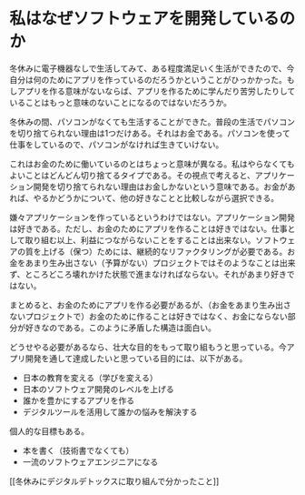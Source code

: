 # 私はなぜソフトウェアを開発しているのか

冬休みに電子機器なしで生活してみて、ある程度満足いく生活ができたので、今自分は何のためにアプリを作っているのだろうかということがひっかかった。もしアプリを作る意味がないならば、アプリを作るために学んだり苦労したりしていることはもっと意味のないことになるのではないだろうか。

冬休みの間、パソコンがなくても生活することができた。普段の生活でパソコンを切り捨てられない理由は1つだけある。それはお金である。パソコンを使って仕事をしているので、パソコンがなければ生きていけない。

これはお金のために働いているのとはちょっと意味が異なる。私はやらなくてもよいことはどんどん切り捨てるタイプである。その視点で考えると、アプリケーション開発を切り捨てられない理由はお金しかないという意味である。お金があれば、やるかどうかについて、他の好きなことと比較しながら選択できる。

嫌々アプリケーションを作っているというわけではない。アプリケーション開発は好きである。ただし、お金のためにアプリを作ることは好きではない。仕事として取り組む以上、利益につながらないことをすることは出来ない。ソフトウェアの質を上げる（保つ）ためには、継続的なリファクタリングが必要である。お金をあまり生み出さない（予算がない）プロジェクトではそのようなことは出来ず、ところどころ壊れかけた状態で進まなければならない。それがあまり好きではない。

まとめると、お金のためにアプリを作る必要があるが、（お金をあまり生み出さないプロジェクトで）お金のために作ることは好きではなく、お金にならない部分が好きなのである。このように矛盾した構造は面白い。

どうせやる必要があるなら、壮大な目的をもって取り組もうと思っている。今アプリ開発を通して達成したいと思っている目的には、以下がある。

- 日本の教育を変える（学びを変える）
- 日本のソフトウェア開発のレベルを上げる
- 誰かを豊かにするアプリを作る
- デジタルツールを活用して誰かの悩みを解決する

個人的な目標もある。

- 本を書く（技術書でなくても）
- 一流のソフトウェアエンジニアになる

[[冬休みにデジタルデトックスに取り組んで分かったこと]]